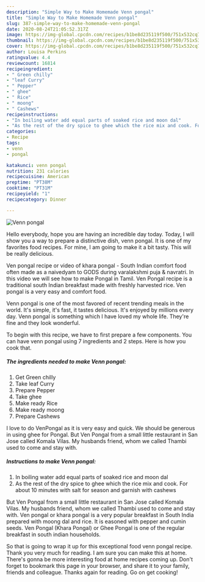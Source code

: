 ```yaml
---
description: "Simple Way to Make Homemade Venn pongal"
title: "Simple Way to Make Homemade Venn pongal"
slug: 387-simple-way-to-make-homemade-venn-pongal
date: 2020-08-24T21:05:52.317Z
image: https://img-global.cpcdn.com/recipes/b1be8d235119f500/751x532cq70/venn-pongal-recipe-main-photo.jpg
thumbnail: https://img-global.cpcdn.com/recipes/b1be8d235119f500/751x532cq70/venn-pongal-recipe-main-photo.jpg
cover: https://img-global.cpcdn.com/recipes/b1be8d235119f500/751x532cq70/venn-pongal-recipe-main-photo.jpg
author: Louisa Perkins
ratingvalue: 4.4
reviewcount: 16814
recipeingredient:
- " Green chilly"
- "leaf Curry"
- " Pepper"
- " ghee"
- " Rice"
- " moong"
- " Cashews"
recipeinstructions:
- "In boiling water add equal parts of soaked rice and moon dal"
- "As the rest of the dry spice to ghee which the rice mix and cook. For about 10 minutes with salt for season and garnish with cashews"
categories:
- Recipe
tags:
- venn
- pongal

katakunci: venn pongal 
nutrition: 231 calories
recipecuisine: American
preptime: "PT38M"
cooktime: "PT31M"
recipeyield: "1"
recipecategory: Dinner

---
```



![Venn pongal](https://img-global.cpcdn.com/recipes/b1be8d235119f500/751x532cq70/venn-pongal-recipe-main-photo.jpg)

Hello everybody, hope you are having an incredible day today. Today, I will show you a way to prepare a distinctive dish, venn pongal. It is one of my favorites food recipes. For mine, I am going to make it a bit tasty. This will be really delicious.

Ven pongal recipe or video of khara pongal - South Indian comfort food often made as a naivedyam to GODS during varalakshmi puja &amp; navratri. In this video we will see how to make Pongal in Tamil. Ven Pongal recipe is a traditional south Indian breakfast made with freshly harvested rice. Ven pongal is a very easy and comfort food.

Venn pongal is one of the most favored of recent trending meals in the world. It's simple, it's fast, it tastes delicious. It's enjoyed by millions every day. Venn pongal is something which I have loved my whole life. They're fine and they look wonderful.


To begin with this recipe, we have to first prepare a few components. You can have venn pongal using 7 ingredients and 2 steps. Here is how you cook that.

<!--inarticleads1-->

##### The ingredients needed to make Venn pongal:

1. Get  Green chilly
1. Take leaf Curry
1. Prepare  Pepper
1. Take  ghee
1. Make ready  Rice
1. Make ready  moong
1. Prepare  Cashews


I love to do VenPongal as it is very easy and quick. We should be generous in using ghee for Pongal. But Ven Pongal from a small little restaurant in San Jose called Komala Vilas. My husbands friend, whom we called Thambi used to come and stay with. 

<!--inarticleads2-->

##### Instructions to make Venn pongal:

1. In boiling water add equal parts of soaked rice and moon dal
1. As the rest of the dry spice to ghee which the rice mix and cook. For about 10 minutes with salt for season and garnish with cashews


But Ven Pongal from a small little restaurant in San Jose called Komala Vilas. My husbands friend, whom we called Thambi used to come and stay with. Ven pongal or khara pongal is a very popular breakfast in South India prepared with moong dal and rice. It is easoned with pepper and cumin seeds. Ven Pongal (Khara Pongal) or Ghee Pongal is one of the regular breakfast in south indian households. 

So that is going to wrap it up for this exceptional food venn pongal recipe. Thank you very much for reading. I am sure you can make this at home. There's gonna be more interesting food at home recipes coming up. Don't forget to bookmark this page in your browser, and share it to your family, friends and colleague. Thanks again for reading. Go on get cooking!
